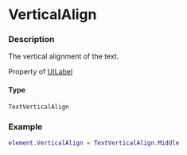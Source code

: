 # VerticalAlign
### Description
The vertical alignment of the text.

Property of [UILabel](/classes/UILabel/)

#### Type
`TextVerticalAlign`

### Example
```lua
element.VerticalAlign = TextVerticalAlign.Middle
```
